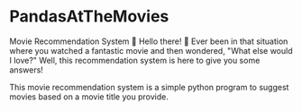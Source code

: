 # PandasAtTheMovies
Movie Recommendation System 🍿
Hello there! 🌟 Ever been in that situation where you watched a fantastic movie and then wondered, "What else would I love?" Well, this recommendation system is here to give you some answers!

This movie recommendation system is a simple python program to suggest movies based on a movie title you provide. 

